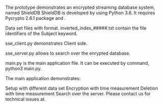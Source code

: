 The prototype demonstrates an encrypted streaming database system, named ShieldDB
ShieldDB is developed by using Python 3.6. It requires Pycrypto 2.6.1 package and .

Data set files with format. inverted_index_#####.txt contain the file identifiers of the Subject keyword.

sse_client.py demonstrates Client side.

sse_server.py allows to search over the enrypted database.

main.py is the main application file. It can be executed by command, python3 main.py.

The main application demonstrates:

Setup with different data set
Encryption with time measurement
Deletion with time measurement
Search over the server.
Please contact us for technical issues at.
